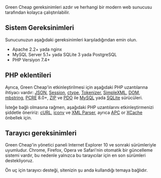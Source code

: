 <p class="uk-article-lead">Green Cheap gereksinimleri azdır ve herhangi bir modern web sunucusu tarafından kolayca çalıştırılabilir.</p>

## Sistem Gereksinimleri
Sunucunuzun aşağıdaki gereksinimleri karşıladığından emin olun.
- Apache 2.2+ yada nginx
- MySQL Server 5.1+ yada SQLite 3 yada PostgreSQL
- PHP Versiyon 7.4+

## PHP eklentileri
Ayrıca, Green Cheap'in etkinleştirilmesi için aşağıdaki PHP uzantılarına ihtiyacı vardır: [JSON](http://php.net/manual/book.json.php), [Session](http://php.net/manual/book.session.php), [ctype](http://php.net/manual/book.ctype.php), [Tokenizer](http://php.net/manual/book.tokenizer.php), [SimpleXML](http://php.net/manual/book.simplexml.php), [DOM](http://php.net/manual/book.dom.php), [mbstring](http://php.net/manual/book.mbstring.php), [PCRE](http://php.net/manual/book.pcre.php) 8.0+, [ZIP](http://php.net/manual/book.zip.php) ve [PDO](http://php.net/manual/book.pdo.php) ile [MySQL](http://php.net/manual/ref.pdo-mysql) yada [SQLite](http://php.net/manual/ref.pdo-sqlite) sürücüleri.

İsteğe bağlı olmasına rağmen, aşağıdaki PHP uzantılarını etkinleştirmenizi şiddetle öneririz: [cURL](http://php.net/manual/book.curl.php), [iconv](http://php.net/manual/book.iconv.php) ve [XML Parser](http://php.net/manual/book.xml.php), ayrıca [APC](http://php.net/manual/book.apc.php) or [XCache](http://xcache.lighttpd.net/) önbellek için.

## Tarayıcı gereksinimleri
Green Cheap'in yönetici paneli Internet Explorer 10 ve sonraki sürümleriyle uyumludur. Chrome, Firefox, Opera ve Safari'nin otomatik bir güncelleme sistemi vardır, bu nedenle yalnızca bu tarayıcılar için en son sürümleri destekliyoruz.

Ön uç için tarayıcı desteği, sitenizin şu anda kullandığı temaya bağlıdır.
